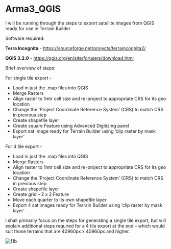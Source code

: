 # Arma3_QGIS

I will be running through the steps to export satellite images from QGIS ready for use in Terrain Builder


Software required:

**Terra Incognita** -  https://sourceforge.net/projects/terraincognita2/

**QGIS 3.2.0** -  https://qgis.org/en/site/forusers/download.html

Brief overview of steps:

For single tile export -

- Load in just the .map files into QGIS
- Merge Rasters
- Align raster to 1mtr cell size and re-project to appropriate CRS for its geo location
- Change the ‘Project Coordinate Reference System’ (CRS) to match CRS in previous step
- Create shapefile layer
- Create square Feature using Advanced Digitizing panel
- Export sat image ready for Terrain Builder using ‘clip raster by mask layer’


For 4 tile export -

- Load in just the .map files into QGIS 
- Merge Rasters
- Align raster to 1mtr cell size and re-project to appropriate CRS for its geo location
- Change the ‘Project Coordinate Reference System’ (CRS) to match CRS in previous step
- Create shapefile layer
- Create grid – 2 x 2 Feature 
- Move each quarter to its own shapefile layer
- Export 4 sat images ready for Terrain Builder using ‘clip raster by mask layer’ 


I shall primarily focus on the steps for generating a single tile export, but will explain additional steps required for a 4 tile export at the end – which would suit those terrains that are 40960px x 40960px and higher.

![11b](https://www.rossedwards.co.uk/arma/tutorial/Ross-QGIS-Tutorial-11b.png)

